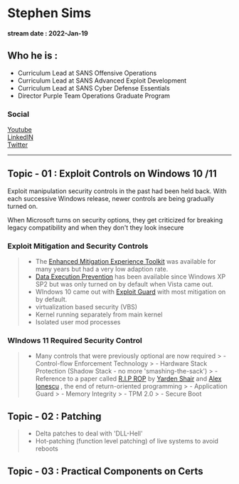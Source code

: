 # Stephen Sims
#### stream date : 2022-Jan-19

## Who he is :
- Curriculum Lead at SANS Offensive Operations
- Curriculum Lead at SANS Advanced Exploit Development
- Curriculum Lead at SANS Cyber Defense Essentials
- Director Purple Team Operations Graduate Program 


### Social
[Youtube](https://www.youtube.com/watch?v=_hsSQKRsUmA&t=233s)<br>
[LinkedIN](https://www.linkedin.com/in/stephen-sims-2788091/)<br>
[Twitter ](https://twitter.com/Steph3nSims)<br>
<hr>

## Topic - 01 : Exploit Controls on Windows 10 /11

Exploit manipulation security controls in the past had been held back. With each successive Windows release, newer controls are being gradually turned on.

When Microsoft turns on security options, they get criticized for breaking legacy compatibility and when they don't they look insecure


### Exploit Mitigation and Security Controls

> - The [Enhanced Mitigation Experience Toolkit](https://support.microsoft.com/en-us/topic/emet-mitigations-guidelines-b529d543-2a81-7b5a-d529-84b30e1ecee0) was available for many years but had a very low adaption rate.
> - [Data Execution Prevention](https://docs.microsoft.com/en-us/windows/win32/memory/data-execution-prevention) has been available since Windows XP SP2 but was only turned on by default when Vista came out.
> - WIndows 10 came out with [Exploit Guard](https://www.microsoft.com/security/blog/2017/10/23/windows-defender-exploit-guard-reduce-the-attack-surface-against-next-generation-malware/) with most mitigation on by default.
 >- virtualization based security (VBS)
 >- Kernel running separately from main kernel
 >- Isolated user mod processes

### WIndows 11 Required Security Control

> - Many controls that were previously optional are now required
	> - Control-flow Enforcement Technology
	> - Hardware Stack Protection (Shadow Stack - no more 'smashing-the-sack')
	> - Reference to a paper called [R.I.P ROP](https://windows-internals.com/cet-on-windows/) by [Yarden Shair](https://www.linkedin.com/in/yarden-shafir-91a87957) and [Alex Ionescu](https://www.linkedin.com/in/aionescu/) , the end of return-oriented programming
	> - Application Guard
	> - Memory Integrity
	> - TPM 2.0
	> -  Secure Boot

## Topic - 02 : Patching

> - Delta patches to deal with 'DLL-Hell'
> - Hot-patching (function level patching) of live systems to avoid reboots

## Topic - 03 : Practical Components on Certs


